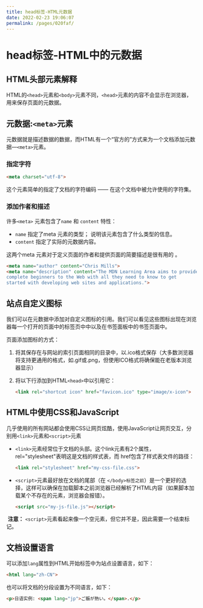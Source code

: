```yaml
---
title: head标签-HTML元数据
date: 2022-02-23 19:06:07
permalink: /pages/020faf/
---
```

# head标签-HTML中的元数据

## HTML头部元素解释

HTML的`<head>`元素和`<body>`元素不同，`<head>`元素的内容不会显示在浏览器，用来保存页面的元数据。

## 元数据:`<meta>`元素

元数据就是描述数据的数据，而HTML有一个“官方的”方式来为一个文档添加元数据—`<meta>`元素。

### 指定字符

```html
<meta charset="utf-8">
```

这个元素简单的指定了文档的字符编码 —— 在这个文档中被允许使用的字符集。

### 添加作者和描述

许多`<meta>` 元素包含了`name` 和 `content` 特性：

- `name` 指定了meta 元素的类型； 说明该元素包含了什么类型的信息。
- `content` 指定了实际的元数据内容。

这两个meta 元素对于定义页面的作者和提供页面的简要描述是很有用的 。

````html
<meta name="author" content="Chris Mills">
<meta name="description" content="The MDN Learning Area aims to provide
complete beginners to the Web with all they need to know to get
started with developing web sites and applications.">
````

## 站点自定义图标

我们可以在元数据中添加对自定义图标的引用。我们可以看见这些图标出现在浏览器每一个打开的页面中的标签页中中以及在书签面板中的书签页面中。

页面添加图标的方式：

1. 将其保存在与网站的索引页面相同的目录中，以.ico格式保存（大多数浏览器将支持更通用的格式，如.gif或.png，但使用ICO格式将确保能在老版本浏览器显示）

2. 将以下行添加到HTML`<head>`中以引用它：

   ```html
   <link rel="shortcut icon" href="favicon.ico" type="image/x-icon">
   ```

## HTML中使用CSS和JavaScript

几乎使用的所有网站都会使用CSS让网页炫酷，使用JavaScript让网页交互，分别用`<link>`元素和`<script>`元素

- `<link>`元素经常位于文档的头部。这个link元素有2个属性，rel="stylesheet"表明这是文档的样式表，而 href包含了样式表文件的路径：

  ```html
  <link rel="stylesheet" href="my-css-file.css">
  ```

- `<script>`元素最好放在文档的尾部（在 `</body>标签之前`）是一个更好的选择，这样可以确保在加载脚本之前浏览器已经解析了HTML内容（如果脚本加载某个不存在的元素，浏览器会报错）。

  ```HTML
  <script src="my-js-file.js"></script>
  ```

​        **注意：** `<script>`元素看起来像一个空元素，但它并不是，因此需要一个结束标记。

## 文档设置语言

可以添加`lang`属性到HTML开始标签中为站点设置语言，如下：

```html
<html lang="zh-CN">
```

也可以将文档的分段设置为不同语言，如下：

```html
<p>日语实例: <span lang="jp">ご飯が熱い。</span>.</p>
```